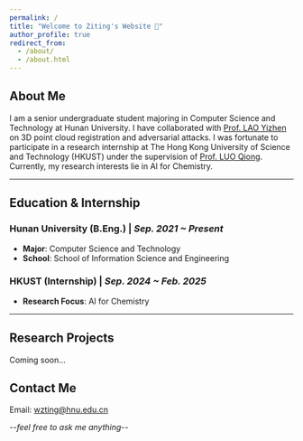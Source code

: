 ```yaml
---
permalink: /
title: "Welcome to Ziting's Website 🙂"
author_profile: true
redirect_from: 
  - /about/
  - /about.html
---
```


## About Me  

I am a senior undergraduate student majoring in Computer Science and Technology at Hunan University. I have collaborated with [Prof. LAO Yizhen](https://yizhenlao.github.io/) on 3D point cloud registration and adversarial attacks. I was fortunate to participate in a research internship at The Hong Kong University of Science and Technology (HKUST) under the supervision of [Prof. LUO Qiong](https://cse.hkust.edu.hk/~luo/). Currently, my research interests lie in AI for Chemistry.  

---

## Education & Internship  

### Hunan University (B.Eng.) | *Sep. 2021 ~ Present*  
- **Major**: Computer Science and Technology  
- **School**: School of Information Science and Engineering  

### HKUST (Internship) | *Sep. 2024 ~ Feb. 2025*  
- **Research Focus**: AI for Chemistry  

---

## Research Projects  

Coming soon...

## Contact Me
Email: wzting@hnu.edu.cn

*--feel free to ask me anything--*
